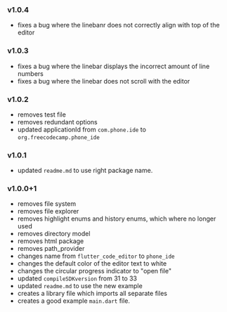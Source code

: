 ### v1.0.4
- fixes a bug where the linebanr does not correctly align with top of the editor

### v1.0.3
- fixes a bug where the linebar displays the incorrect amount of line numbers
- fixes a bug where the linebar does not scroll with the editor

### v1.0.2 
- removes test file
- removes redundant options
- updated applicationId from `com.phone.ide` to `org.freecodecamp.phone_ide`

### v1.0.1
- updated `readme.md` to use right package name.

### v1.0.0+1
- removes file system 
- removes file explorer
- removes highlight enums and history enums, which where no longer used
- removes directory model
- removes html package
- removes path_provider
- changes name from `flutter_code_editor` to `phone_ide`
- changes the default color of the editor text to white
- changes the circular progress indicator to "open file"
- updated `compileSDKversion` from 31 to 33
- updated `readme.md` to use the new example
- creates a library file which imports all separate files
- creates a good example `main.dart` file.

